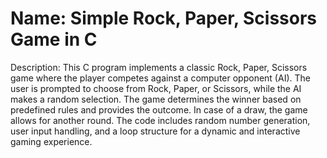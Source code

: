 # Name: Simple Rock, Paper, Scissors Game in C
Description: This C program implements a classic Rock, Paper, Scissors game where the player competes against a computer opponent (AI). 
The user is prompted to choose from Rock, Paper, or Scissors, while the AI makes a random selection. The game determines the winner based on
predefined rules and provides the outcome. In case of a draw, the game allows for another round. The code includes random 
number generation, user input handling, and a loop structure for a dynamic and interactive gaming experience.
